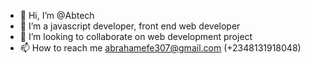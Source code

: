 - 👋 Hi, I’m @Abtech
- 👀 I’m a javascript developer, front end web developer 
- 💞️ I’m looking to collaborate on web development project
- 📫 How to reach me abrahamefe307@gmail.com (+2348131918048)

<!---
Abraham8931/Abraham8931 is a ✨ special ✨ repository because its `README.md` (this file) appears on your GitHub profile.
You can click the Preview link to take a look at your changes.
--->
